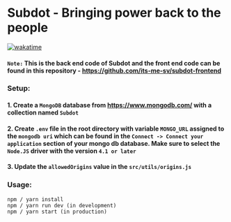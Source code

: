 # Subdot - Bringing power back to the people
[![wakatime](https://wakatime.com/badge/user/77078a50-96cc-4da2-b32c-08e468259a40/project/59a3cf80-d249-41dd-bcc6-f988e1517d3f.svg)](https://wakatime.com/badge/user/77078a50-96cc-4da2-b32c-08e468259a40/project/59a3cf80-d249-41dd-bcc6-f988e1517d3f)
#### `Note:` This is the back end code of Subdot and the front end code can be found in this repository - https://github.com/its-me-sv/subdot-frontend
### Setup:
#### 1. Create a `MongoDB` database from https://www.mongodb.com/ with a collection named `Subdot`
#### 2. Create `.env` file in the root directory with variable `MONGO_URL` assigned to the `mongodb uri` which can be found in the `Connect -> Connect your application` section of your mongo db database. Make sure to select the `Node.JS` driver with the version `4.1 or later`
#### 3. Update the `allowedOrigins` value in the `src/utils/origins.js`
### Usage:
```
npm / yarn install
npm / yarn run dev (in development)
npm / yarn start (in production)
```